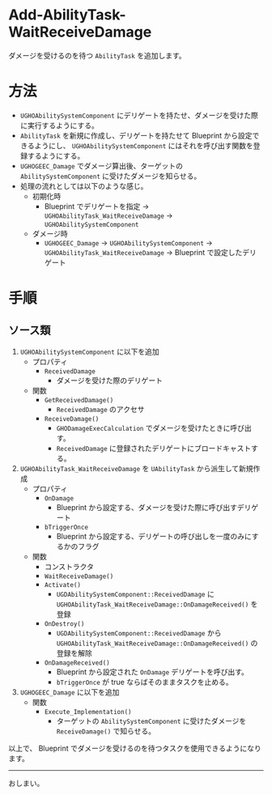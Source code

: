 # Add-AbilityTask-WaitReceiveDamage
ダメージを受けるのを待つ `AbilityTask` を追加します。

# 方法

* `UGHOAbilitySystemComponent` にデリゲートを持たせ、ダメージを受けた際に実行するようにする。
* `AbilityTask` を新規に作成し、デリゲートを持たせて Blueprint から設定できるようにし、 `UGHOAbilitySystemComponent` にはそれを呼び出す関数を登録するようにする。
* `UGHOGEEC_Damage` でダメージ算出後、ターゲットの `AbilitySystemComponent` に受けたダメージを知らせる。
* 処理の流れとしては以下のような感じ。
	* 初期化時
		* Blueprint でデリゲートを指定 -> `UGHOAbilityTask_WaitReceiveDamage` -> `UGHOAbilitySystemComponent`
	* ダメージ時
		* `UGHOGEEC_Damage` -> `UGHOAbilitySystemComponent` -> `UGHOAbilityTask_WaitReceiveDamage` -> Blueprint で設定したデリゲート

# 手順

## ソース類

1. `UGHOAbilitySystemComponent` に以下を追加
	* プロパティ
		* `ReceivedDamage`
			* ダメージを受けた際のデリゲート
	* 関数
		* `GetReceivedDamage()`
			* `ReceivedDamage` のアクセサ
		* `ReceiveDamage()`
			* `GHODamageExecCalculation` でダメージを受けたときに呼び出す。
			* `ReceivedDamage` に登録されたデリゲートにブロードキャストする。
1. `UGHOAbilityTask_WaitReceiveDamage` を `UAbilityTask` から派生して新規作成
	* プロパティ
		* `OnDamage`
			* Blueprint から設定する、ダメージを受けた際に呼び出すデリゲート
		* `bTriggerOnce`
			* Blueprint から設定する、デリゲートの呼び出しを一度のみにするかのフラグ
	* 関数
		* コンストラクタ
		* `WaitReceiveDamage()`
		* `Activate()`
			* `UGDAbilitySystemComponent::ReceivedDamage` に `UGHOAbilityTask_WaitReceiveDamage::OnDamageReceived()` を登録
		* `OnDestroy()`
			* `UGDAbilitySystemComponent::ReceivedDamage` から `UGHOAbilityTask_WaitReceiveDamage::OnDamageReceived()` の登録を解除
		* `OnDamageReceived()`
			* Blueprint から設定された `OnDamage` デリゲートを呼び出す。
			* `bTriggerOnce` が true ならばそのままタスクを止める。
1. `UGHOGEEC_Damage` に以下を追加
	* 関数
		* `Execute_Implementation()`
			* ターゲットの `AbilitySystemComponent` に受けたダメージを `ReceiveDamage()` で知らせる。


以上で、 Blueprint でダメージを受けるのを待つタスクを使用できるようになります。


-----
おしまい。
